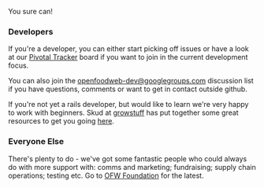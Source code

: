 You sure can!

### Developers 

If you're a developer, you can either start picking off issues or have a look at our [Pivotal Tracker](https://www.pivotaltracker.com/projects/709913#) board if you want to join in the current development focus.

You can also join the openfoodweb-dev@googlegroups.com discussion list if you have questions, comments or want to get in contact outside github.

If you're not yet a rails developer, but would like to learn we're very happy to work with beginners. Skud at [growstuff](http://wiki.growstuff.org/index.php/Main_Page) has put together some great resources to get you going [here](http://wiki.growstuff.org/index.php/Newbie_guide).

### Everyone Else

There's plenty to do - we've got some fantastic people who could always do with more support with: comms and marketing; fundraising; supply chain operations; testing etc. Go to [OFW Foundation](http://openfoodweb.org/foundation/category/ofw-platform/) for the latest. 
